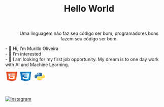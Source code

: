 <div id="user-content-toc">
  <ul align="center">
    <summary><h1 style="display: inline-block">Hello World</h1></summary> <br> <br>
    Uma linguagem não faz seu código ser bom, programadores bons fazem seu código ser bom. <br> 
</div>
    
<p>
  - 👋 Hi, I’m Murillo Oliveira <br>
  - 👀 I’m interested <br>
  - 🔭 I am looking for my first job opportunity. My dream is to one day work with AI and Machine Learning. <br>
</p>

<!-- Skills: -->
<div style="flex-basis: 48%;">
  <img align="center" alt="HTML" height="30" width="40" src="https://raw.githubusercontent.com/devicons/devicon/master/icons/html5/html5-original.svg">
  <img align="center" alt="CSS" height="30" width="40" src="https://raw.githubusercontent.com/devicons/devicon/master/icons/css3/css3-original.svg">
  <img align="center" alt="Python" height="30" width="40" src="https://raw.githubusercontent.com/devicons/devicon/master/icons/python/python-original.svg">
</div> <br> <br>
<!-- Presentation -->

[![Instagram](https://img.shields.io/badge/Instagram-E4405F?style=for-the-badge&logo=instagram&logoColor=white)](https://www.instagram.com/cz_murillo)

